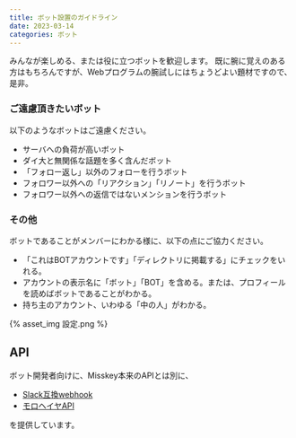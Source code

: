 ```yaml
---
title: ボット設置のガイドライン
date: 2023-03-14
categories: ボット
---
```


みんなが楽しめる、または役に立つボットを歓迎します。
既に腕に覚えのある方はもちろんですが、Webプログラムの腕試しにはちょうどよい題材ですので、是非。

### ご遠慮頂きたいボット

以下のようなボットはご遠慮ください。

- サーバへの負荷が高いボット
- ダイ大と無関係な話題を多く含んだボット
- 「フォロー返し」以外のフォローを行うボット
- フォロワー以外への「リアクション」「リノート」を行うボット
- フォロワー以外への返信ではないメンションを行うボット

### その他

ボットであることがメンバーにわかる様に、以下の点にご協力ください。

- 「これはBOTアカウントです」「ディレクトリに掲載する」にチェックをいれる。
- アカウントの表示名に「ボット」「BOT」を含める。または、プロフィールを読めばボットであることがわかる。
- 持ち主のアカウント、いわゆる「中の人」がわかる。

{% asset_img 設定.png %}

## API

ボット開発者向けに、Misskey本来のAPIとは別に、

- [Slack互換webhook](/articles/Slack互換webhook)
- [モロヘイヤAPI](https://misskey.delmulin.com/mulukhiya/app/api)

を提供しています。
